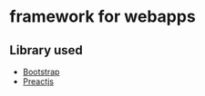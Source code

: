 # framework for webapps

## Library used
  - [Bootstrap](http://getbootstrap.com)
  - [Preactjs](http://preactjs.com)
